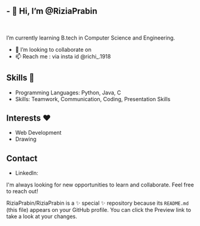 ## - 👋  Hi, I’m @RiziaPrabin
<div><br class="Apple-interchange-newline">

  I’m currently learning B.tech in Computer Science and Engineering.
- 💞️ I’m looking to collaborate on 
- 📫 Reach me : via insta id @richi_.1918




## Skills 🙌

* Programming Languages: Python, Java, C
* Skills: Teamwork, Communication, Coding, Presentation Skills

## Interests ❤️

* Web Development
* Drawing

## Contact

* LinkedIn: 

I'm always looking for new opportunities to learn and collaborate. Feel free to reach out!</div>

RiziaPrabin/RiziaPrabin is a ✨ special ✨ repository because its `README.md` (this file) appears on your GitHub profile.
You can click the Preview link to take a look at your changes.

